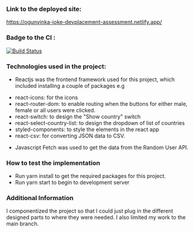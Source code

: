 ### Link to the deployed site: 
https://ogunyinka-joke-devplacement-assessment.netlify.app/

### Badge to the CI : 
[![Build Status](https://travis-ci.com/AdejokeOgunyinka/dev-placement-assessment.svg?token=eAgJ52sWGWRRP4yF9zhg&branch=master)](https://travis-ci.com/AdejokeOgunyinka/dev-placement-assessment)


### Technologies used in the project:
* Reactjs was the frontend framework used for this project, which included installing a couple of packages e.g
+ react-icons: for the icons 
+ react-router-dom: to enable routing when the buttons for either male, female or all users were clicked.
+ react-switch: to design the "Show country" switch
+ react-select-country-list: to design the dropdown of list of countries
+ styled-components: to style the elements in the react app
+ react-csv: for converting JSON data to CSV.

* Javascript Fetch was used to get the data from the Random User API.


### How to test the implementation
* Run yarn install to get the required packages for this project.
* Run yarn start to begin to development server

### Additional Information
I componentized the project so that I could just plug in the different designed parts to where they were needed. I also limited my work to the main branch.

